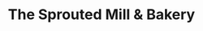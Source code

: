 ---
title: "The Sprouted Mill & Bakery"
url: /seaforth/the-sprouted-mill-and-bakery/
shop: bakery
---